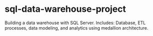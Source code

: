 # sql-data-warehouse-project
Building a data warehouse with SQL Server.  Includes: Database, ETL processes, data modeling, and analytics using medallion architecture.
